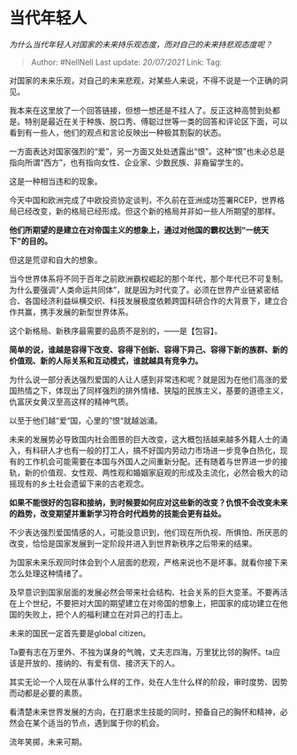# 当代年轻人
*为什么当代年轻人对国家的未来持乐观态度，而对自己的未来持悲观态度呢？*

> Author: #NellNell 
> Last update: *20/07/2021* 
> Link:
> Tag:   
  
对国家的未来乐观，对自己的未来悲观，对某些人来说，不得不说是一个正确的洞见。

我本来在这里放了一个回答链接，但想一想还是不挂人了。反正这种高赞到处都是。特别是最近在关于种族、脱口秀、傅聪过世等一类的回答和评论区下面，可以看到有一些人，他们的观点和言论反映出一种极其割裂的状态。

一方面表达对国家强烈的“爱”，另一方面又处处透露出“恨”。这种“恨”也未必总是指向所谓“西方”，也有指向女性、企业家、少数民族、非裔留学生的。

这是一种相当违和的现象。

今天中国和欧洲完成了中欧投资协定谈判，不久前在亚洲成功签署RCEP，世界格局已经改变，新的格局已经形成。但这个新的格局并非如一些人所期望的那样。

**他们所期望的是建立在对帝国主义的想象上，通过对他国的霸权达到“一统天下”的目的。**

但这是荒谬和自大的想象。

当今世界体系将不同于百年之前欧洲霸权崛起的那个年代，那个年代已不可复制。为什么要强调“人类命运共同体”，就是因为时代变了。必须在世界产业链紧密结合、各国经济利益纵横交织、科技发展极度依赖跨国科研合作的大背景下，建立合作共赢，携手发展的新型世界体系。

  

  

这个新格局、新秩序最需要的品质不是别的，——是【包容】。

**简单的说，谁越是容得下改变、容得下创新、容得下异己、容得下新的族群、新的价值观、新的人际关系和互动模式，谁就越具有竞争力。**

为什么说一部分表达强烈爱国的人让人感到非常违和呢？就是因为在他们高涨的爱国热情之下，体现出了同样强烈的排外情绪、狭隘的民族主义，基要的道德主义，仇富厌女黄汉至高这样的精神气质。

以至于他们越“爱“国，心里的”恨“就越汹涌。

未来的发展势必导致国内社会图景的巨大改变，这大概包括越来越多外籍人士的涌入，有科研人才也有一般的打工人，搞不好国内劳动力市场进一步竞争白热化，现有的工作机会可能需要在本国与外国人之间重新分配。还有随着与世界进一步的接轨，新的价值观、女性观、两性观和婚姻家庭观的形成及主流化，必然会极大的动摇现有的乡土社会遗留下来的古老观念。

**如果不能很好的包容和接纳，到时候要如何应对这些新的改变？仇恨不会改变未来的趋势，改变期望并重新学习符合时代趋势的技能会更有益处。**

不少表达强烈爱国情感的人，可能没意识到，他们现在所仇视、所惧怕、所厌恶的改变，恰恰是国家发展到一定阶段并进入到世界新秩序之后带来的结果。

为国家未来乐观同时体会到个人层面的悲观，严格来说也不是坏事。就看你接下来怎么处理这种情绪了。

及早意识到国家层面的发展必然会带来社会结构、社会关系的巨大变革。不要再活在上个世纪，不要把对大国的期望建立在对帝国的想象上，把国家的成功建立在他国的失败上，把个人的福利建立在对异己的打击上。

未来的国民一定首先要是global citizen。

Ta要有志在万里外、不独为谋身的气魄，丈夫志四海，万里犹比邻的胸怀。ta应该是开放的、接纳的、有爱有信、接济天下的人。

其实无论一个人现在从事什么样的工作，处在人生什么样的阶段，审时度势、因势而动都是必要的素质。

看清楚未来世界发展的方向，在打磨求生技能的同时，预备自己的胸怀和精神，必然会在某个适当的节点，遇到属于你的机会。

流年笑掷，未来可期。